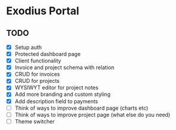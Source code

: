 # Exodius Portal

## TODO

- [x] Setup auth
- [x] Protected dashboard page
- [x] Client functionality
- [x] Invoice and project schema with relation
- [x] CRUD for invoices
- [x] CRUD for projects
- [x] WYSIWYT editor for project notes
- [x] Add more branding and custom styling
- [x] Add description field to payments
- [ ] Think of ways to improve dashboard page (charts etc)
- [ ] Think of ways to improve project page (what else do you need)
- [ ] Theme switcher

<!-- Zodra je naar production gaat pushen moet je de Vercel Postgres connection string plaatsen in de Vercel env variabels, niet de locale db string -->
<!-- Zorg ook dat je .env variables files correct zijn, en de gitignore klopt -->
